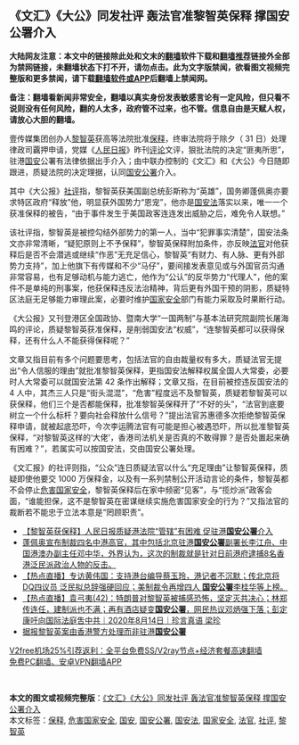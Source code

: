  <h2>《文汇》《大公》同发社评 轰法官准黎智英保释 撑国安公署介入</h2> <p class="notice"><b>大陆网友注意：本文中的链接除此处和文末的<a href="https://github.com/bannedbook/fanqiang" >翻墙</a>软件下载和<a href="https://github.com/killgcd/justmysocks/blob/master/README.md">翻墙推荐</a>链接外全部为禁网链接，未翻墙状态下打不开，请勿点击。此为文字版禁闻，欲看图文视频完整版和更多禁闻，请下载<a href="https://github.com/bannedbook/fanqiang">翻墙软件或APP</a>后翻墙上禁闻网。</p><p>备注：翻墙看新闻非常安全，翻墙以真实身份发表敏感言论有一定风险，但只看不说则没有任何风险，翻的人太多，政府管不过来，也不管。信息自由是天赋人权，请放心大胆的翻墙。</b></p>  <div class="entry">  <p>壹传媒集团创办人<a href="https://www.bannedbook.org/bnews/tag/%e9%bb%8e%e6%99%ba%e8%8b%b1/" class="st_tag internal_tag" rel="tag" title="标签 黎智英 下的日志">黎智英</a>获高等法院批准<a href="https://www.bannedbook.org/bnews/tag/%E4%BF%9D%E9%87%8A/" class="st_tag internal_tag" rel="tag" title="标签 保释 下的日志">保释</a>，终审法院将于除夕（ 31 日）处理律政司覊押申请，党媒《<span class='wp_keywordlink'><a href="https://www.bannedbook.org/forum2/topic109.html" title="透视人民日报" target="_blank">人民日报</a></span>》昨刊<span class='wp_keywordlink_affiliate'><a href="https://www.bannedbook.org/bnews/comments/" title="新闻评论" target="_blank">评论</a></span>文评，狠批法院的决定“匪夷所思”，驻港<a href="https://www.bannedbook.org/bnews/tag/%E5%9B%BD%E5%AE%89/" class="st_tag internal_tag" rel="tag" title="标签 国安 下的日志">国安</a>公署有法律依据出手介入；由中联办控制的《文汇》和《大公》今日随即跟进，质疑法院的决定理据，认同<a href="https://www.bannedbook.org/bnews/tag/%e5%9b%bd%e5%ae%89%e5%85%ac%e7%bd%b2/" class="st_tag internal_tag" rel="tag" title="标签 国安公署 下的日志">国安公署</a>介入。</p> <p>其中《大公报》<a href="https://www.bannedbook.org/bnews/tag/%E7%A4%BE%E8%AF%84/" class="st_tag internal_tag" rel="tag" title="标签 社评 下的日志">社评</a>指，黎智英获美国副总统彭斯称为“英雄”，国务卿蓬佩奥亦要求特区政府“释放”他，明显获外国势力“恩宠”，他亦是<a href="https://www.bannedbook.org/bnews/tag/%e5%9b%bd%e5%ae%89%e6%b3%95/" class="st_tag internal_tag" rel="tag" title="标签 国安法 下的日志">国安法</a>落实以来，唯一一个获准保释的被告，“由于事件发生于美国政客连连发出威胁之后，难免令人联想。”</p>  <p>该社评指，黎智英是被控勾结外部势力的第一人，当中“犯罪事实清楚”，国安法条文亦非常清晰，“疑犯原则上不予保释”，黎智英保释附加条件，亦反映<a href="https://www.bannedbook.org/bnews/tag/%E6%B3%95%E5%AE%98/" class="st_tag internal_tag" rel="tag" title="标签 法官 下的日志">法官</a>对他获释后是否不会潜逃或继续“作恶”无充足信心，黎智英“有财力、有人脉、更有外部势力支持”，加上他旗下有传媒和不少“马仔”，要间接发表意见或与外国官员沟通非常容易，也有足够动机与能力逃亡，他作为“公认”的反华势力“代理人”，他的案件不是单纯的刑事案，他获保释违反法治精神，背后更有外国干预的阴影，质疑特区法庭无足够能力审理此案，必要时维护<a href="https://www.bannedbook.org/bnews/tag/%e5%9b%bd%e5%ae%b6%e5%ae%89%e5%85%a8/" class="st_tag internal_tag" rel="tag" title="标签 国家安全 下的日志">国家安全</a>部门有能力采取及时果断行动。</p> <p>《大公报》又刊登港区全国政协、暨南大学“一国两制”与基本法研究院副院长屠海鸣的评论，质疑黎智英获准保释，是削弱国安法“权威”，“连黎智英都可以获得保释，还有什么人不能获得保释呢？”</p>  <p>文章又指目前有多个问题要思考，包括法官的自由裁量权有多大，质疑法官无提出“令人信服的理由”就批准黎智英保释，更指国安法解释权属全国人大常委，必要时人大常委可以就国安法第 42 条作出解释；文章又指，在目前被控违反国安法的 4 人中，其杰三人只是“街头混混”，“危害”程度远不及黎智英，质疑若黎智英可以获保释，他们三个是否都能保释，批准黎智英保释开了“不好的头”，“法官到底要树立一个什么标杆？要向社会释放什么信号？”提出法官苏惠德多次拒绝黎智英保释申请，就被起底恐吓，今次李运腾法官有可能是担心被遇恐吓，所以批准黎智英保释，“对黎智英这样的‘大佬’，香港司法机关是否真的不敢得罪？是否处置起来确有困难？”，若属实可以按国安法，交由国安公署处理。</p> <p>《文汇报》的社评则指，“公众”连日质疑法官以什么“充足理由”让黎智英保释，质疑即使他要交 1000 万保释金，以及有一系列禁制公开活动言论的条件，黎智英都不会停止<a href="https://www.bannedbook.org/bnews/tag/%E5%8D%B1%E5%AE%B3%E5%9B%BD%E5%AE%B6%E5%AE%89%E5%85%A8/" class="st_tag internal_tag" rel="tag" title="标签 危害国家安全 下的日志">危害国家安全</a>，黎智英保释后在家中频密“见客”，与“揽炒派”政客会面，“谁能担保，这不是黎智英在密谋继续实施危害国家安全的行为？”又指法官的裁断若不能忠于立法本意是“罔顾职责”。</p>  <ul class='op-related-articles' title='相关阅读'> <li><a href='https://www.bannedbook.org/bnews/comments/20201227/1455983.html' target='_blank'>【黎智英获保释】人民日报质疑港法院“管辖”有困难 促驻港<b>国安公署</b>介入</a></li> <li><a href='https://www.bannedbook.org/bnews/bannedvideo/20201111/1429409.html' target='_blank'>蓬佩奥宣布制裁四名中港高官，其中包括北京驻港<b>国安公署</b>副署长李江舟、中国港澳办副主任邓中华，外界认为，这次的制裁就是针对日前港府逮捕8名香港泛民派政治人物的反击。</a></li> <li><a href='https://www.bannedbook.org/bnews/bannedvideo/20201110/1428533.html' target='_blank'>【热点直播】专访黄伟国：支持港台编导蔡玉玲，港记者不沉默；传北京将DQ四议员 泛民拟总辞强硬回应；美制裁令再增四人 <b>国安公署</b>李桂华等上榜。</a></li> <li><a href='https://www.bannedbook.org/bnews/bannedvideo/20200814/1380020.html' target='_blank'>【热点直播】袁弓夷(42)：特朗普对黎智英被捕感恐怖，坚定灭共决心；林郑传连任，建制派也不满；再有酒店疑变<b>国安公署</b>，网民热议邓炳强下落；彭定康吁向国际法庭吿中共｜2020年8月14日｜珍言真语 梁珍</a></li> <li><a href='https://www.bannedbook.org/bnews/baitai/20200812/1379192.html' target='_blank'>据报黎智英案由香港警方处理而非驻港<b>国安公署</b></a></li> </ul> <p class="texttj"> <a href="https://github.com/bannedbook/fanqiang/wiki/V2ray%E6%9C%BA%E5%9C%BA" target="_blank">V2free机场25%引荐返利：全平台免费SS/V2ray节点+经济套餐高速翻墙</a><br/> <a href="https://github.com/bannedbook/fanqiang/wiki/%E7%A6%81%E9%97%BB%E7%BD%91%E5%AE%89%E5%8D%93%E7%BF%BB%E5%A2%99%E6%96%B0%E9%97%BBAPP" target="_blank">免费PC翻墙、安卓VPN翻墙APP</a></p><p> </p><a name='sharetosocial'></a>       <div><b>本文的图文或视频完整版</b>：<a href='https://www.bannedbook.org/bnews/comments/20201229/1456670.html'>《文汇》《大公》同发社评 轰法官准黎智英保释 撑国安公署介入</a></div>  </div><!--END ENTRY--> <div class="postfooter"> <div>本文标签：<a href="https://www.bannedbook.org/bnews/tag/%E4%BF%9D%E9%87%8A/" rel="tag">保释</a>, <a href="https://www.bannedbook.org/bnews/tag/%E5%8D%B1%E5%AE%B3%E5%9B%BD%E5%AE%B6%E5%AE%89%E5%85%A8/" rel="tag">危害国家安全</a>, <a href="https://www.bannedbook.org/bnews/tag/%E5%9B%BD%E5%AE%89/" rel="tag">国安</a>, <a href="https://www.bannedbook.org/bnews/tag/%e5%9b%bd%e5%ae%89%e5%85%ac%e7%bd%b2/" rel="tag">国安公署</a>, <a href="https://www.bannedbook.org/bnews/tag/%e5%9b%bd%e5%ae%89%e6%b3%95/" rel="tag">国安法</a>, <a href="https://www.bannedbook.org/bnews/tag/%e5%9b%bd%e5%ae%b6%e5%ae%89%e5%85%a8/" rel="tag">国家安全</a>, <a href="https://www.bannedbook.org/bnews/tag/%E6%B3%95%E5%AE%98/" rel="tag">法官</a>, <a href="https://www.bannedbook.org/bnews/tag/%E7%A4%BE%E8%AF%84/" rel="tag">社评</a>, <a href="https://www.bannedbook.org/bnews/tag/%e9%bb%8e%e6%99%ba%e8%8b%b1/" rel="tag">黎智英</a></div>  </div><!--END POSTFOOTER--> 